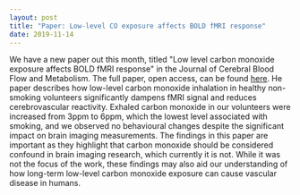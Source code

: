 ```yaml
---
layout: post
title: "Paper: Low-level CO exposure affects BOLD fMRI response"
date: 2019-11-14
---
```


We have a new paper out this month, titled "Low level carbon monoxide exposure affects BOLD fMRI response" in the Journal of Cerebral Blood Flow and Metabolism. The full paper, open access, can be found <a href="https://journals.sagepub.com/doi/full/10.1177/0271678X19887358">here</a>. He paper describes how low-level carbon monoxide inhalation in healthy non-smoking volunteers significantly dampens fMRI signal and reduces cerebrovascular reactivity. Exhaled carbon monoxide in our volunteers were increased from 3ppm to 6ppm, which the lowest level associated with smoking, and we observed no behavioural changes despite the significant impact on brain imaging measurements. The findings in this paper are important as they highlight that carbon monoxide should be considered confound in brain imaging research, which currently it is not. While it was not the focus of the work, these findings may also aid our understanding of how long-term low-level carbon monoxide exposure can cause vascular disease in humans.
